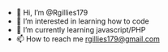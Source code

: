 - 👋 Hi, I’m @Rgillies179
- 👀 I’m interested in learning how to code 
- 🌱 I’m currently learning javascript/PHP
- 📫 How to reach me rgillies179@gmail.com

<!---
Rgillies179/Rgillies179 is a ✨ special ✨ repository because its `README.md` (this file) appears on your GitHub profile.
You can click the Preview link to take a look at your changes.
--->
